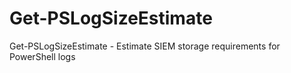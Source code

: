 # Get-PSLogSizeEstimate
Get-PSLogSizeEstimate - Estimate SIEM storage requirements for PowerShell logs
